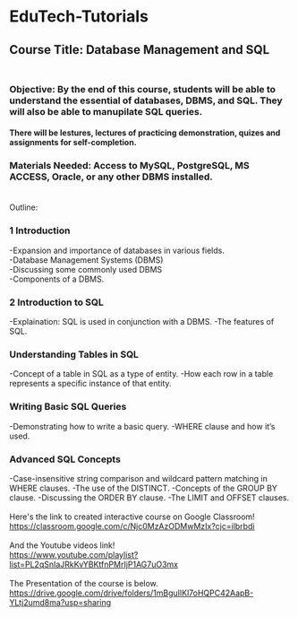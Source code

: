 # EduTech-Tutorials<br>
## Course Title: Database Management and SQL<br><br>

### Objective: By the end of this course, students will be able to understand the essential of databases, DBMS, and SQL. They will also be able to manupilate SQL queries.
#### There will be lestures, lectures of practicing demonstration, quizes and assignments for self-completion.
### Materials Needed: Access to MySQL, PostgreSQL, MS ACCESS, Oracle, or any other DBMS installed.<br><br>

Outline:

### 1 Introduction
-Expansion and importance of databases in various fields.<br>
-Database Management Systems (DBMS)<br>
-Discussing some commonly used DBMS<br>
-Components of a DBMS.
### 2 Introduction to SQL
-Explaination: SQL is used in conjunction with a DBMS.
-The features of SQL.
### Understanding Tables in SQL
-Concept of a table in SQL as a type of entity.
-How each row in a table represents a specific instance of that entity.
### Writing Basic SQL Queries
-Demonstrating how to write a basic query.
-WHERE clause and how it’s used.
### Advanced SQL Concepts
-Case-insensitive string comparison and wildcard pattern matching in WHERE clauses.
-The use of the DISTINCT.
-Concepts of the GROUP BY clause.
-Discussing the ORDER BY clause.
-The LIMIT and OFFSET clauses.
<br><br>
Here's the link to created interactive course on Google Classroom!
<br>
https://classroom.google.com/c/Njc0MzAzODMwMzIx?cjc=ilbrbdi
<br>
<br>
And the Youtube  videos link! 
<br>
https://www.youtube.com/playlist?list=PL2qSnIaJRkKvYBKtfnPMrIjP1AG7uO3mx
<br>
<br>
The Presentation of the course is below.
<br>
https://drive.google.com/drive/folders/1mBguIlKl7oHQPC42AapB-YLtj2umd8ma?usp=sharing

